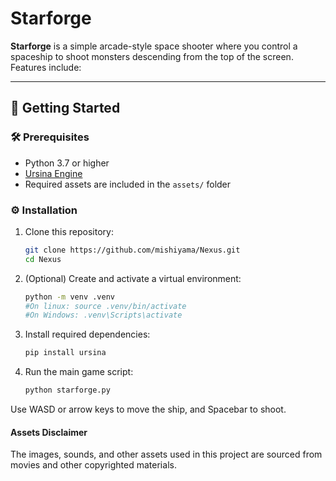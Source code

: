 # Starforge

**Starforge** is a simple arcade-style space shooter where you control a spaceship to shoot monsters descending from the top of the screen.  
Features include:

---

## 🚀 Getting Started

### 🛠️ Prerequisites

- Python 3.7 or higher  
- [Ursina Engine](https://www.ursinaengine.org/)  
- Required assets are included in the `assets/` folder

### ⚙️ Installation

1. Clone this repository:

   ```bash
   git clone https://github.com/mishiyama/Nexus.git
   cd Nexus

   
2. (Optional) Create and activate a virtual environment:
   ```bash
   python -m venv .venv
   #On linux: source .venv/bin/activate
   #On Windows: .venv\Scripts\activate

4. Install required dependencies:
    ```bash
    pip install ursina


5. Run the main game script:
   ```bash
   python starforge.py

  Use WASD or arrow keys to move the ship, and Spacebar to shoot.

#### Assets Disclaimer
The images, sounds, and other assets used in this project are sourced from movies and other copyrighted materials.
